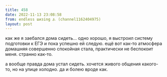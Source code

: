 ```yaml
---
title: 458
date: 2022-11-13 23:08:58
from: endless шизing ⍼ (channel1162404975)
layout: post
---
```


как же я заебался дома сидеть... одно хорошо, я выстроил систему подготовки к ЕГЭ и пока успешно ей следую. ещё вот как-то атмосфера домашняя совершенно спокойная стала, практически не беспокоит меня. странно как-то.

а вообще правда дома устал сидеть. хочется живого общения какого-то, но на улице холодно. да и болею вроде как.
